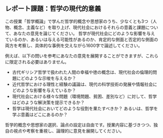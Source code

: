 ## レポート課題：哲学の現代的意義

この授業「哲学概論」で学んだ哲学的概念や思想家のうち、少なくとも3つ（人物、概念、主義など）を取り上げ、現代社会におけるそれらの意義と課題について、あなたの意見を論じてください。  哲学が現代社会にどのような影響を与えているのか、あるいは与える可能性があるのか、肯定的な側面と否定的な側面の両方を考察し、具体的な事例を交えながら1600字で論述してください。

例えば、以下の問いを参考にあなたの意見を展開することができますが、これらに限定される必要はありません。

* 古代ギリシア哲学で扱われた人間の幸福や徳の概念は、現代社会の倫理的問題にどのような示唆を与えるか？
* 近代哲学における理性と経験の議論は、現代の科学技術の発展や情報社会にどのような影響を与えているか？
* 現代社会における様々な問題（環境問題、貧困、差別など）に対して、哲学はどのような解決策を提示できるか？
* 哲学は現代社会においてどのような役割を果たすべきか？ あるいは、哲学を学ぶ意義はどこにあるのか？


哲学的概念や思想家の選択、論点の設定は自由です。授業内容に基づきつつ、独自の視点や考察を重視し、論理的に意見を展開してください。
